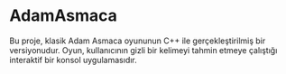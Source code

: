 # AdamAsmaca
Bu proje, klasik Adam Asmaca oyununun C++ ile gerçekleştirilmiş bir versiyonudur. Oyun, kullanıcının gizli bir kelimeyi tahmin etmeye çalıştığı interaktif bir konsol uygulamasıdır.
